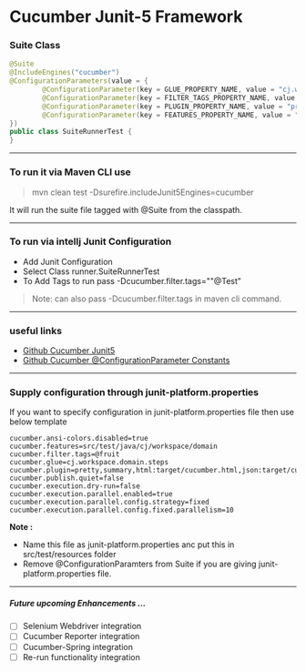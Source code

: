 # Cucumber Junit-5 Framework

### Suite Class
```java
@Suite
@IncludeEngines("cucumber")
@ConfigurationParameters(value = {
        @ConfigurationParameter(key = GLUE_PROPERTY_NAME, value = "cj.workspace.domain"), // define steps files path
        @ConfigurationParameter(key = FILTER_TAGS_PROPERTY_NAME, value = "@Vegie or @fruit"),
        @ConfigurationParameter(key = PLUGIN_PROPERTY_NAME, value = "pretty,summary,html:target/cucumber.html,json:target/cucumber.json"), // define reporting and console output
        @ConfigurationParameter(key = FEATURES_PROPERTY_NAME, value = "src/test/java/cj/workspace/domain"), // define feature files path
})
public class SuiteRunnerTest {
}
```
---
### To run it via Maven CLI use 
> mvn clean test -Dsurefire.includeJunit5Engines=cucumber

It will run the suite file tagged with @Suite from the classpath.

---
### To run via intellj Junit Configuration
* Add Junit Configuration
* Select Class runner.SuiteRunnerTest
* To Add Tags to run pass -Dcucumber.filter.tags=""@Test"
>  Note: can also pass -Dcucumber.filter.tags in maven cli command.
--- 
### useful links
* [Github Cucumber Junit5](https://junit.org/junit5/docs/current/user-guide/#running-tests-config-params)
* [Github Cucumber @ConfigurationParameter Constants](https://github.com/cucumber/cucumber-jvm/blob/main/cucumber-junit-platform-engine/src/main/java/io/cucumber/junit/platform/engine/Constants.java)

---

### Supply configuration through junit-platform.properties
If you want to specify configuration in junit-platform.properties file then use below template
```properties
cucumber.ansi-colors.disabled=true
cucumber.features=src/test/java/cj/workspace/domain
cucumber.filter.tags=@fruit
cucumber.glue=cj.workspace.domain.steps
cucumber.plugin=pretty,summary,html:target/cucumber.html,json:target/cucumber.json
cucumber.publish.quiet=false
cucumber.execution.dry-run=false
cucumber.execution.parallel.enabled=true
cucumber.execution.parallel.config.strategy=fixed
cucumber.execution.parallel.config.fixed.parallelism=10
```
**Note :**
- Name this file as junit-platform.properties anc put this in src/test/resources folder
- Remove @ConfigurationParamters from Suite if you are giving junit-platform.properties file. 

---

##### Future upcoming Enhancements  ...
- [ ] Selenium Webdriver integration
- [ ] Cucumber Reporter integration
- [ ] Cucumber-Spring integration
- [ ] Re-run functionality integration
